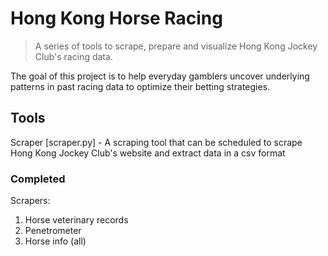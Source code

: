 # Hong Kong Horse Racing

> A series of tools to scrape, prepare and visualize Hong Kong Jockey Club's racing data.

The goal of this project is to help everyday gamblers uncover underlying patterns in past racing data to optimize their betting strategies.

## Tools
Scraper [scraper.py] - A scraping tool that can be scheduled to scrape Hong Kong Jockey Club's website and extract data in a csv format

### Completed

Scrapers:
  1. Horse veterinary records
  2. Penetrometer
  3. Horse info (all)